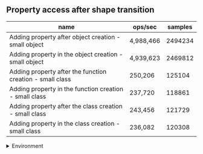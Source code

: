 ## Property access after shape transition

|name|ops/sec|samples|
|-|-|-|
|Adding property after object creation - small object|4,988,466|2494234|
|Adding property in the object creation - small object|4,939,623|2469812|
|Adding property after the function creation - small class|250,206|125104|
|Adding property in the function creation - small class|237,720|118861|
|Adding property after the class creation - small class|243,456|121729|
|Adding property in the class creation - small class|236,082|120308|


<details>
<summary>Environment</summary>

* __Machine:__ linux x64 | 4 vCPUs | 7.6GB Mem
* __Run:__ Wed Sep 25 2024 21:50:25 GMT+0000 (Coordinated Universal Time)
</details>

<!--
{"environment":{"platform":"linux","arch":"x64","cpus":4,"totalMemory":7.597896575927734},"benchmarks":[{"name":"Adding property after object creation - small object","opsSec":4988466.862632945,"samples":2494234},{"name":"Adding property in the object creation - small object","opsSec":4939623.1602569325,"samples":2469812},{"name":"Adding property after the function creation - small class","opsSec":250206.60334672788,"samples":125104},{"name":"Adding property in the function creation - small class","opsSec":237720.80283803202,"samples":118861},{"name":"Adding property after the class creation - small class","opsSec":243456.62349623026,"samples":121729},{"name":"Adding property in the class creation - small class","opsSec":236082.68179546902,"samples":120308}]}-->
